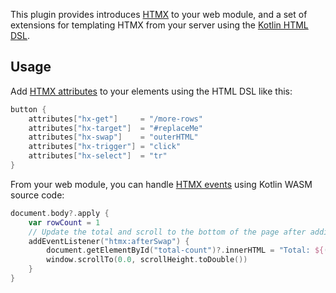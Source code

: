 This plugin provides introduces [HTMX](https://htmx.org) to your web module, and a set of extensions
for templating HTMX from your server using the [Kotlin HTML DSL](https://github.com/Kotlin/kotlinx.html).

## Usage

Add [HTMX attributes](https://htmx.org/reference/#attributes) to your elements using the HTML DSL like this:

```kotlin
button {
    attributes["hx-get"]     = "/more-rows"
    attributes["hx-target"]  = "#replaceMe"
    attributes["hx-swap"]    = "outerHTML"
    attributes["hx-trigger"] = "click"
    attributes["hx-select"]  = "tr"
}
```

From your web module, you can handle [HTMX events](https://htmx.org/reference/#events) using Kotlin WASM source code:

```kotlin
document.body?.apply {
    var rowCount = 1
    // Update the total and scroll to the bottom of the page after adding content
    addEventListener("htmx:afterSwap") {
        document.getElementById("total-count")?.innerHTML = "Total: ${(++rowCount) * 10}"
        window.scrollTo(0.0, scrollHeight.toDouble())
    }
}
```
